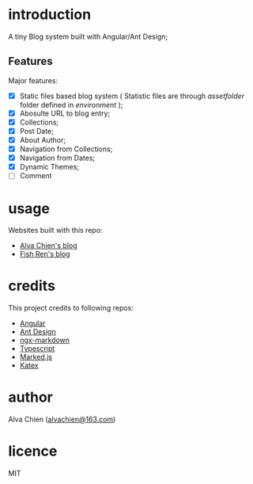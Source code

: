 # introduction

A tiny Blog system built with Angular/Ant Design;

## Features

Major features:

- [X] Static files based blog system ( Statistic files are through *assetfolder* folder defined in *environment* );
- [X] Abosulte URL to blog entry;
- [X] Collections;
- [X] Post Date;
- [X] About Author;
- [X] Navigation from Collections;
- [X] Navigation from Dates;
- [X] Dynamic Themes;
- [ ] Comment

# usage

Websites built with this repo:

- [Alva Chien's blog](https://www.alvachien.com/alvablog)
- [Fish Ren's blog](https://www.alvachien.com/fishblog)

# credits

This project credits to following repos:

- [Angular](https://angular.io)
- [Ant Design](https://ng.ant.design)
- [ngx-markdown](https://github.com/jfcere/ngx-markdown)
- [Typescript](https://www.typescriptlang.org)
- [Marked.js](https://marked.js.org)
- [Katex](https://katex.org)

# author
Alva Chien (alvachien@163.com)

# licence
MIT
